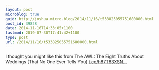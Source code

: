 ```yaml
---
layout: post
microblog: true
guid: http://joshua.micro.blog/2014/11/16/t533825055751680000.html
post_id: 39828
date: 2014-11-16T14:33:05+1100
lastmod: 2019-07-30T17:41:42+1100
type: post
url: /2014/11/16/t533825055751680000.html
---
```

I thought you might like this from The AWL: The Eight Truths About Weddings (That No One Ever Tells You) [t.co/h87T83XSN...](http://t.co/h87T83XSNl)
